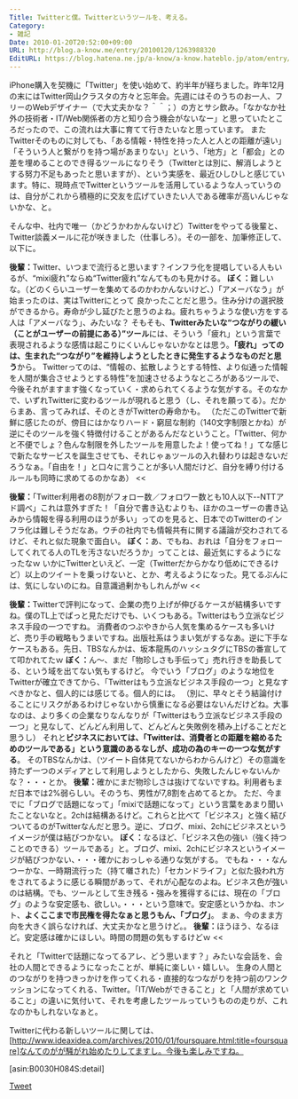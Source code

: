 ```yaml
---
Title: Twitterと僕。Twitterというツールを、考える。
Category:
- 雑記
Date: 2010-01-20T20:52:00+09:00
URL: http://blog.a-know.me/entry/20100120/1263988320
EditURL: https://blog.hatena.ne.jp/a-know/a-know.hateblo.jp/atom/entry/12921228815727979884
---
```


iPhone購入を契機に「Twitter」を使い始めて、約半年が経ちました。昨年12月の末にはTwitter岡山クラスタの方々と忘年会。先週にはそのうちのお一人、フリーのWebデザイナー（で大丈夫かな？＾＾；）の方とサシ飲み。「なかなか社外の技術者・IT/Web関係者の方と知り合う機会がないなー」と思っていたところだったので、この流れは大事に育てて行きたいなと思っています。
またTwitterそのものに対しても、「ある情報・特性を持った人と人との距離が遠い」「そういう人と繋がりを持つ場があまりない」という、「地方」と「都会」との差を埋めることのでき得るツールになりそう（Twitterとは別に、解消しようとする努力不足もあったと思いますが）、という実感を、最近ひしひしと感じています。特に、現時点でTwitterというツールを活用しているような人っていうのは、自分がこれから積極的に交友を広げていきたい人である確率が高いんじゃないかな、と。


そんな中、社内で唯一（かどうかわかんないけど）Twitterをやってる後輩と、Twitter談義メールに花が咲きました（仕事しろ）。その一部を、加筆修正して、以下に。

>>
<span style="font-weight:bold;">後輩：</span>Twitter、いつまで流行ると思います？インフラ化を提唱している人もいるが、“mixi疲れ”ならぬ“Twitter疲れ”なんてものも見かける。
<span style="font-weight:bold;">ぼく：</span>難しいな。（どのくらいユーザーを集めてるのかわかんないけど、）「アメーバなう」が始まったのは、実はTwitterにとって
良かったことだと思う。住み分けの選択肢ができるから。寿命が少し延びたと思うのよね。疲れちゃうような使い方をする人は「アメーバなう」、みたいな？
そもそも、<span style="font-weight:bold;">Twitterみたいな“つながりの緩い（ことがユーザーの前提にある）”ツール</span>には、そういう「疲れ」という言葉で表現されるような感情は起こりにくいんじゃないかなとは思う。<span style="font-weight:bold;">「疲れ」ってのは、生まれた“つながり”を維持しようとしたときに発生するようなものだと思う</span>から。
Twitterってのは、“情報の、拡散しようとする特性、より似通った情報を人間が集合させようとする特性”を加速させるようなところがあるツールで、今後それがますます強くなっていく・求められてくるような気がする。そのなかで、いずれTwitterに変わるツールが現れると思う（し、それを願ってる）。だからまあ、言ってみれば、そのときがTwitterの寿命かも。
（ただこのTwitterで新鮮に感じたのが、傍目にはかなりハード・窮屈な制約（140文字制限とかね）が逆にそのツールを強く特徴付けることがあるんだなということ。「Twitter、何かと不便でしょ？色んな制限を外したツールを用意したよ！使ってね！」てな感じで新たなサービスを誕生させても、それじゃぁツールの入れ替わりは起きないだろうなぁ。「自由を！」と口々に言うことが多い人間だけど、自分を縛り付けるルールも同時に求めてるのかなあ）
<<

>>
<span style="font-weight:bold;">後輩：</span>「Twitter利用者の8割がフォロー数／フォロワー数とも10人以下--NTTアド調べ」これは意外すぎた！「自分で書き込むよりも、ほかのユーザーの書き込みから情報を得る利用のほうが多い」ってのを見ると、日本でのTwitterのインフラ化は難しそうだなあ。ウチの社内でも情報共有に関する議論が交わされてるけど、それと似た現象で面白い。
<span style="font-weight:bold;">ぼく：</span>あ、でもね、おれは「自分をフォローしてくれてる人のTLを汚さないだろうか」ってことは、最近気にするようになったなｗ
いかにTwitterといえど、一定（Twitterだからかなり低めにできるけど）以上のツイートを乗っけないと、とか、考えるようになった。見てるぶんには、気にしないのにね。自意識過剰かもしれんがｗ
<<

>>
<span style="font-weight:bold;">後輩：</span>Twitterで評判になって、企業の売り上げが伸びるケースが結構多いですね。僕のTL上でぱっと見ただけでも、いくつもある。Twitterはもう立派なビジネス手段の一つですね。
消費者のつぶやきから人気を集めるケースも多いけど、売り手の戦略もうまいですね。出版社系はうまい気がするなあ。逆に下手なケースもある。先日、TBSなんかは、坂本龍馬のハッシュタグにTBSの番宣してて叩かれてたｗ
<span style="font-weight:bold;">ぼく：</span>ん〜、まだ「物珍しさも手伝って」売れ行きを助長してる、という域を出てない気もするけど。
今でいう「ブログ」のような地位をTwitterが確立できてから、「Twitterはもう立派なビジネス手段の一つ」と見なすべきかなと、個人的には感じてる。個人的には。
（別に、早々とそう結論付けることにリスクがあるわけじゃないから慎重になる必要はないんだけどね。大事なのは、より多くの企業なりなんなりが「Twitterはもう立派なビジネス手段の一つ」と見なして、どんどん利用して、どんどんと失敗例を積み上げることだと思うし）
それと<span style="font-weight:bold;">ビジネスにおいては、「Twitterは、消費者との距離を縮めるためのツールである」という意識のあるなしが、成功の為のキーの一つな気がする</span>。
そのTBSなんかは、（ツイート自体見てないからわからんけど）その意識を持たず一つのメディアとして利用しようとしたから、失敗したんじゃないんかな？・・・とか。
<span style="font-weight:bold;">後輩：</span>確かにまだ物珍しさは抜けてないですね。利用者もまだ日本では2%弱らしい。そのうち、男性が7,8割を占めてるとか。
ただ、今までに「ブログで話題になって」「mixiで話題になって」という言葉をあまり聞いたことないなと。2chは結構あるけど。これらと比べて「ビジネス」と強く結びついてるのがTwitterなんだと思う。逆に、ブログ、mixi、2chにビジネスというイメージが僕は結びつかない。
<span style="font-weight:bold;">ぼく：</span>なるほど、「ビジネス色の強い（強く持つことのできる）ツールである」と。ブログ、mixi、2chにビジネスというイメージが結びつかない、・・・確かにおっしゃる通りな気がする。
でもね・・・なんつーかな、一時期流行った（持て囃された）「セカンドライフ」と似た扱われ方をされてるように感じる瞬間があって、それが心配なのよね。ビジネス色が強いのは結構。でも、ツールとして生き残る・強みを獲得するには、現在の「ブログ」のような安定感も、欲しい。・・・という意味で。安定感というかね、ホント、<span style="font-weight:bold;">よくここまで市民権を得たなぁと思うもん、「ブログ」</span>。
まぁ、今のまま方向を大きく誤らなければ、大丈夫かなと思うけど。。
<span style="font-weight:bold;">後輩：</span>ほうほう、なるほど。安定感は確かにほしい。時間の問題の気もするけどｗ
<<


それと「Twitterで話題になってるアレ、どう思います？」みたいな会話を、会社の人間とできるようになったことが、単純に楽しい・嬉しい。
生身の人間とのつながりを持つきっかけを作ってくれる・直接的なつながりを持つ前のワンクッションになってくれる、Twitter。「IT/Webができること」と「人間が求めていること」の違いに気付いて、それを考慮したツールっていうものの走りが、これなのかもしれないなぁと。

Twitterに代わる新しいツールに関しては、[http://www.ideaxidea.com/archives/2010/01/foursquare.html:title=foursquare]なんてのがが騒がれ始めたりしてますし。今後も楽しみですね。


[asin:B0030H084S:detail]



<a href="http://twitter.com/share" class="twitter-share-button" data-count="horizontal" data-via="a_know" data-related="CDiT_info" data-lang="ja">Tweet</a><script type="text/javascript" src="//platform.twitter.com/widgets.js"></script>

